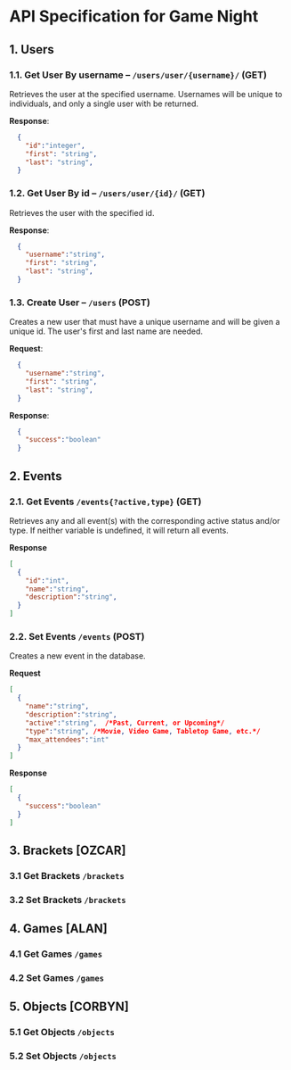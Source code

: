 # API Specification for Game Night

## 1. Users

### 1.1. Get User By username – `/users/user/{username}/` (GET)

Retrieves the user at the specified username. Usernames will be unique to individuals, and only a single user with be returned.

**Response**:

```json
  {
    "id":"integer",
    "first": "string",
    "last": "string",
  }
```


### 1.2. Get User By id – `/users/user/{id}/` (GET)

Retrieves the user with the specified id.

**Response**:

```json
  {
    "username":"string",
    "first": "string",
    "last": "string",
  }
```

### 1.3. Create User – `/users` (POST)
Creates a new user that must have a unique username and will be given a unique id. The user's first and last name are needed.

**Request**:

```json
  {
    "username":"string",
    "first": "string",
    "last": "string",
  }
```

**Response**:
```json
  {
    "success":"boolean"
  }
```

## 2. Events

### 2.1. Get Events `/events{?active,type}` (GET)
Retrieves any and all event(s) with the corresponding active status and/or type. If neither variable is undefined, it will return all events. 

**Response**
```json
[
  {
    "id":"int",
    "name":"string",
    "description":"string",
  }
]
```

### 2.2. Set Events `/events` (POST)
Creates a new event in the database.

**Request**
```json
[
  {
    "name":"string",
    "description":"string",
    "active":"string",  /*Past, Current, or Upcoming*/
    "type":"string", /*Movie, Video Game, Tabletop Game, etc.*/
    "max_attendees":"int"
  }
]
```
**Response**
```json
[
  {
    "success":"boolean"
  }
]
```

## 3. Brackets [OZCAR]

### 3.1 Get Brackets `/brackets`

### 3.2 Set Brackets `/brackets`

## 4. Games [ALAN]

### 4.1 Get Games `/games`

### 4.2 Set Games `/games`

## 5. Objects [CORBYN]

### 5.1 Get Objects `/objects`

### 5.2 Set Objects `/objects`